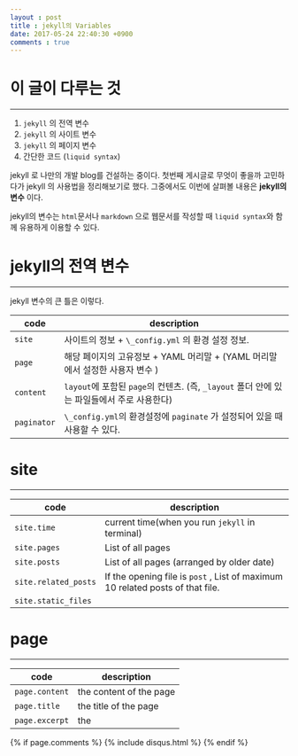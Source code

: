 ```yaml
---
layout : post
title : jekyll의 Variables
date: 2017-05-24 22:40:30 +0900
comments : true
---
```



# **이 글이 다루는 것**
---


1. `jekyll` 의 전역 변수
2. `jekyll` 의 사이트 변수
3. `jekyll` 의 페이지 변수
4. 간단한 코드 (`liquid syntax`)





jekyll 로 나만의 개발 blog를 건설하는 중이다.
첫번째 게시글로 무엇이 좋을까 고민하다가 jekyll 의 사용법을 정리해보기로 했다.
그중에서도 이번에 살펴볼 내용은 **jekyll의 변수** 이다.

jekyll의 변수는 `html`문서나 `markdown` 으로 웹문서를 작성할 때 `liquid syntax`와 함께 유용하게 이용할 수 있다.     


# **jekyll의 전역 변수**
---

jekyll 변수의 큰 틀은 이렇다.

code | description
---|---
`site`|사이트의 정보 + `\_config.yml` 의 환경 설정 정보.
`page`|해당 페이지의 고유정보 + YAML 머리말 + (YAML 머리말에서 설정한 사용자 변수 )
`content`|`layout`에 포함된 `page`의 컨텐츠. (즉, `_layout` 폴더 안에 있는 파일들에서 주로 사용한다)
`paginator`|`\_config.yml`의 환경설정에 `paginate` 가 설정되어 있을 때 사용할 수 있다.


# **site**
---

code|description
---|---
`site.time`|current time(when you run `jekyll` in terminal)
`site.pages`|List of all pages
`site.posts`|List of all pages (arranged by older date)
`site.related_posts`| If the opening file is `post` , List of maximum 10 related posts of that file.
`site.static_files`|


# **page**
---

code|description
---|---
`page.content`|the content of the page
`page.title`|the title of the page
`page.excerpt`|the


{% if page.comments %}
  {% include disqus.html %}
{% endif %}
